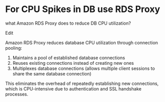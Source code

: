 # For CPU Spikes in DB use RDS Proxy

what Amazon RDS Proxy does to reduce DB CPU utilization?

Edit

Amazon RDS Proxy reduces database CPU utilization through connection pooling:

1. Maintains a pool of established database connections
2. Reuses existing connections instead of creating new ones
3. Multiplexes database connections (allows multiple client sessions to share the same database connection)

This eliminates the overhead of repeatedly establishing new connections, which is CPU-intensive due to authentication and SSL handshake processes.
